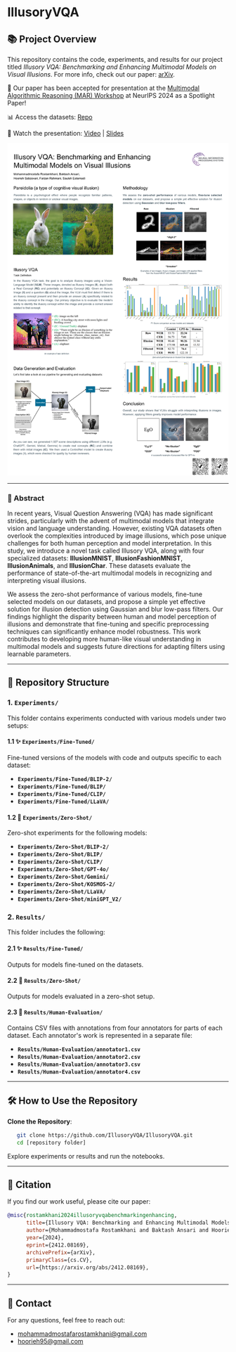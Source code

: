 # IllusoryVQA

## 📚 Project Overview

This repository contains the code, experiments, and results for our project titled *Illusory VQA: Benchmarking and Enhancing Multimodal Models on Visual Illusions*. For more info, check out our paper: [arXiv](https://arxiv.org/abs/2412.08169). 

🎉 Our paper has been accepted for presentation at the [Multimodal Algorithmic Reasoning (MAR) Workshop](https://marworkshop.github.io/neurips24/) at NeurIPS 2024 as a Spotlight Paper!

📊 Access the datasets: [Repo](https://huggingface.co/VQA-Illusion)

🎥 Watch the presentation: [Video](https://recorder-v3.slideslive.com/#/share?share=97904&s=90373c05-e3d3-419b-af24-fd160ac8c1f3) | [Slides](/Slides.pdf)

![Project Overview](/IllusoryVQA_Poster.png)

---

### 🎨 Abstract
In recent years, Visual Question Answering (VQA) has made significant strides, particularly with the advent of multimodal models that integrate vision and language understanding. However, existing VQA datasets often overlook the complexities introduced by image illusions, which pose unique challenges for both human perception and model interpretation. In this study, we introduce a novel task called Illusory VQA, along with four specialized datasets: **IllusionMNIST**, **IllusionFashionMNIST**, **IllusionAnimals**, and **IllusionChar**. These datasets evaluate the performance of state-of-the-art multimodal models in recognizing and interpreting visual illusions. 

We assess the zero-shot performance of various models, fine-tune selected models on our datasets, and propose a simple yet effective solution for illusion detection using Gaussian and blur low-pass filters. Our findings highlight the disparity between human and model perception of illusions and demonstrate that fine-tuning and specific preprocessing techniques can significantly enhance model robustness. This work contributes to developing more human-like visual understanding in multimodal models and suggests future directions for adapting filters using learnable parameters.

---

## 📂 Repository Structure

### **1. `Experiments/`**
This folder contains experiments conducted with various models under two setups:

#### **1.1 ✨ `Experiments/Fine-Tuned/`**
Fine-tuned versions of the models with code and outputs specific to each dataset:
- **`Experiments/Fine-Tuned/BLIP-2/`**
- **`Experiments/Fine-Tuned/BLIP/`**
- **`Experiments/Fine-Tuned/CLIP/`**
- **`Experiments/Fine-Tuned/LLaVA/`**

#### **1.2 🚀 `Experiments/Zero-Shot/`**
Zero-shot experiments for the following models:
- **`Experiments/Zero-Shot/BLIP-2/`**
- **`Experiments/Zero-Shot/BLIP/`**
- **`Experiments/Zero-Shot/CLIP/`**
- **`Experiments/Zero-Shot/GPT-4o/`**
- **`Experiments/Zero-Shot/Gemini/`**
- **`Experiments/Zero-Shot/KOSMOS-2/`**
- **`Experiments/Zero-Shot/LLaVA/`**
- **`Experiments/Zero-Shot/miniGPT_V2/`**

### **2. `Results/`**
This folder includes the following:

#### **2.1 ✨ `Results/Fine-Tuned/`**
Outputs for models fine-tuned on the datasets.

#### **2.2 🚀 `Results/Zero-Shot/`**
Outputs for models evaluated in a zero-shot setup.

#### **2.3 👥 `Results/Human-Evaluation/`**
Contains CSV files with annotations from four annotators for parts of each dataset. Each annotator's work is represented in a separate file:
- **`Results/Human-Evaluation/annotator1.csv`**
- **`Results/Human-Evaluation/annotator2.csv`**
- **`Results/Human-Evaluation/annotator3.csv`**
- **`Results/Human-Evaluation/annotator4.csv`**

---

## 🛠️ How to Use the Repository

**Clone the Repository**:
```bash
   git clone https://github.com/IllusoryVQA/IllusoryVQA.git
   cd [repository folder]
```
Explore experiments or results and run the notebooks.

---

## 📖 Citation
If you find our work useful, please cite our paper:

```bibtex
@misc{rostamkhani2024illusoryvqabenchmarkingenhancing,
      title={Illusory VQA: Benchmarking and Enhancing Multimodal Models on Visual Illusions}, 
      author={Mohammadmostafa Rostamkhani and Baktash Ansari and Hoorieh Sabzevari and Farzan Rahmani and Sauleh Eetemadi},
      year={2024},
      eprint={2412.08169},
      archivePrefix={arXiv},
      primaryClass={cs.CV},
      url={https://arxiv.org/abs/2412.08169}, 
}
```
---

## 📩 Contact
For any questions, feel free to reach out:

- [mohammadmostafarostamkhani@gmail.com](mailto:mohammadmostafarostamkhani@gmail.com)
- [hoorieh95@gmail.com](mailto:hoorieh95@gmail.com)

